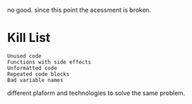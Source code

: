 no good. since this point the acessment is broken.



Kill List
=========

    Unused code
    Functions with side effects
    Unformatted code
    Repeated code blocks
    Bad variable names
different plaform and technologies to solve the same problem.
